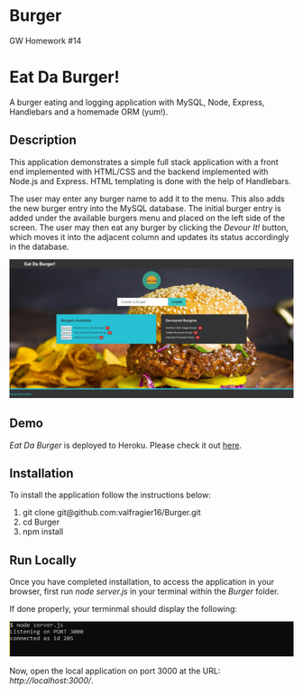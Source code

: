# Burger
GW Homework #14 

<h1>Eat Da Burger!</h1>
A burger eating and logging application with MySQL, Node, Express, Handlebars and a homemade ORM (yum!).

<h2>Description</h2>
This application demonstrates a simple full stack application with a front end implemented with HTML/CSS and the backend implemented with Node.js and Express. HTML templating is done with the help of Handlebars.

The user may enter any burger name to add it to the menu. This also adds the new burger entry into the MySQL database. The initial burger entry is added under the available burgers menu and placed on the left side of the screen. The user may then eat any burger by clicking the <i>Devour It!</i> button, which moves it into the adjacent column and updates its status accordingly in the database.

<img src="public/assets/img/app.PNG">



<h2>Demo</h2>
<i>Eat Da Burger</i> is deployed to Heroku. Please check it out <a href="https://monster-burger.herokuapp.com/">here</a>.

<h2>Installation</h2>
To install the application follow the instructions below:

<ol>
    <li>git clone git@github.com:valfragier16/Burger.git</li>
    <li>cd Burger</li>
    <li>npm install</li>
</ol>

<h2>Run Locally</h2>
Once you have completed installation, to access the application in your browser, first run <i>node server.js</i> in your terminal within the <i>Burger</i> folder.

If done properly, your terminmal should display the following:

<img src="public/assets/img/terminal.PNG">

Now, open the local application on port 3000 at the URL: <i>http://localhost:3000/</i>.
